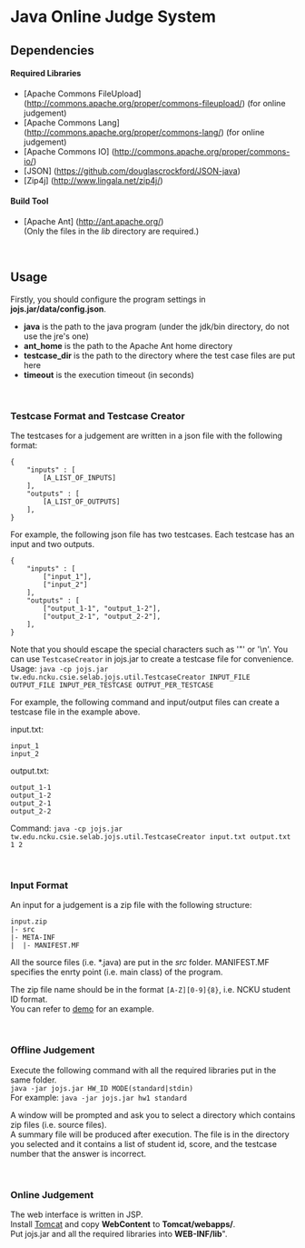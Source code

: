 # Java Online Judge System  


## Dependencies

#### Required Libraries

- [Apache Commons FileUpload] (http://commons.apache.org/proper/commons-fileupload/) (for online judgement)
- [Apache Commons Lang] (http://commons.apache.org/proper/commons-lang/) (for online judgement)
- [Apache Commons IO] (http://commons.apache.org/proper/commons-io/)
- [JSON] (https://github.com/douglascrockford/JSON-java)
- [Zip4j] (http://www.lingala.net/zip4j/)

#### Build Tool

- [Apache Ant] (http://ant.apache.org/)  
  (Only the files in the *lib* directory are required.)

<br/>

## Usage

Firstly, you should configure the program settings in **jojs.jar/data/config.json**.  
- **java** is the path to the java program (under the jdk/bin directory, do not use the jre's one)  
- **ant_home** is the path to the Apache Ant home directory  
- **testcase_dir** is the path to the directory where the test case files are put here  
- **timeout** is the execution timeout (in seconds)  

<br/>

### Testcase Format and Testcase Creator

The testcases for a judgement are written in a json file with the following format:  
```
{
    "inputs" : [
        [A_LIST_OF_INPUTS]
    ],
    "outputs" : [
        [A_LIST_OF_OUTPUTS]
    ],
}
```
  
For example, the following json file has two testcases. Each testcase has an input and two outputs.  
```
{
    "inputs" : [
        ["input_1"],
        ["input_2"]
    ],
    "outputs" : [
        ["output_1-1", "output_1-2"],
        ["output_2-1", "output_2-2"],
    ],
}
```
  
Note that you should escape the special characters such as '"' or '\n'.
You can use ```TestcaseCreator``` in jojs.jar to create a testcase file for convenience.  
Usage: ```java -cp jojs.jar tw.edu.ncku.csie.selab.jojs.util.TestcaseCreator INPUT_FILE OUTPUT_FILE INPUT_PER_TESTCASE OUTPUT_PER_TESTCASE```

For example, the following command and input/output files can create a testcase file in the example above.  

input.txt:
```
input_1
input_2
```
  
output.txt:
```
output_1-1
output_1-2
output_2-1
output_2-2
```
  
Command:
```java -cp jojs.jar tw.edu.ncku.csie.selab.jojs.util.TestcaseCreator input.txt output.txt 1 2```
  
<br/>
  
### Input Format
  
An input for a judgement is a zip file with the following structure:
```
input.zip
|- src
|- META-INF
|  |- MANIFEST.MF
```
All the source files (i.e. \*.java) are put in the *src* folder.
MANIFEST.MF specifies the enrty point (i.e. main class) of the program.

The zip file name should be in the format `[A-Z][0-9]{8}`, i.e. NCKU student ID format.  
You can refer to [demo](https://drive.google.com/folderview?id=0B6go6tO3TUxuVi16bHdnUEJRSkU&usp=sharing) for an example.
  
<br/>
  
### Offline Judgement

Execute the following command with all the required libraries put in the same folder.  
```java -jar jojs.jar HW_ID MODE(standard|stdin)```  
For example: ```java -jar jojs.jar hw1 standard```  

A window will be prompted and ask you to select a directory which contains zip files (i.e. source files).  
A summary file will be produced after execution. The file is in the directory you selected and it contains a list of student id, score, and the testcase number that the answer is incorrect.  
  
<br/>
  
### Online Judgement

The web interface is written in JSP.  
Install [Tomcat](http://tomcat.apache.org/) and copy **WebContent** to **Tomcat/webapps/**.  
Put jojs.jar and all the required libraries into **WEB-INF/lib**".
